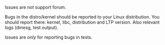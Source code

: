 Issues are *not* support forum.

Bugs in the distro/kernel should be reported to your Linux distribution.
You should report there: kernel, libc, distribution and LTP version.
Also relevant logs (dmesg, test output).

Issues are *only* for reporting bugs in tests.
